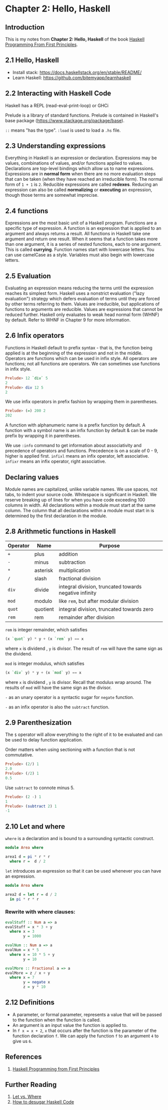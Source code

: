 # Chapter 2: Hello, Haskell

## Introduction

This is my notes from **Chapter 2: Hello, Haskell** of the book [Haskell Programming From First Principles](http://haskellbook.com).

## 2.1 Hello, Haskell

* Install stack: https://docs.haskellstack.org/en/stable/README/
* Learn Haskell: https://github.com/bitemyapp/learnhaskell

## 2.2 Interacting with Haskell Code

Haskell has a REPL (read-eval-print-loop) or GHCi

Prelude is a library of standard functions. Prelude is contained in Haskell's base package (https://www.stackage.org/package/base).

`::` means "has the type". `:load` is used to load a `.hs` file.

## 2.3 Understanding expressions

Everything in Haskell is an expression or declaration. Expressions may be values, combinations of values, and/or functions applied to values. Declarations are top-level bindings which allow us to name expressions. Expressions are in __normal form__ when there are no more evaluation steps that can be taken (when they have reached an irreducible form). The normal form of `1 + 1` is `2`. Reducible expressions are called __redexes__. Reducing an expression can also be called __normalizing__ or __executing__ an expression, though those terms are somewhat imprecise.

## 2.4 functions

Expressions are the most basic unit of a Haskell program. Functions are a specific type of expression. A function is an expression that is applied to an argument and always returns a result. All functions in Haskell take one argument and return one result. When it seems that a function takes more than one argument, it is a series of nested functions, each to one argument. This is called __currying__. Function names start with lowercase letters. You can use camelCase as a style. Variables must also begin with lowercase letters.

## 2.5 Evaluation

Evaluating an expression means reducing the terms until the expression reaches its simplest form. Haskell uses a nonstrict evaluation ("lazy evaluation") strategy which defers evaluation of terms until they are forced by other terms referring to them. Values are irreducible, but applications of functions to arguments are reducible. Values are expressions that cannot be reduced further. Haskell only evaluates to weak head normal form (WHNF) by default. Refer to WHNF in Chapter 9 for more information.

## 2.6 Infix operators

Functions in Haskell default to prefix syntax - that is, the function being applied is at the beginning of the expression and not in the middle. Operators are functions which can be used in infix style. All operators are functions; not all functions are operators. We can sometimes use functions in infix style.

```haskell
Prelude> 12 `div` 5
2
Prelude> div 12 5
2
```

We use infix operators in prefix fashion by wrapping them in parentheses.

```haskell
Prelude> (=) 200 2
202
```

A function with alphanumeric name is a prefix function by default. A function with a symbol name is an infix function by default & can be made prefix by wrapping it in parentheses.

We use `:info` command to get information about associativity and precedence of operators and functions. Precedence is on a scale of 0 - 9, higher is applied first. `infixl` means an infix operator, left associative. `infixr` means an infix operator, right associative.

## Declaring values

Module names are capitalized, unlike variable names. We use spaces, not tabs, to indent your source code. Whitespace is significant in Haskell. We reserve breaking up of lines for when you have code exceeding 100 columns in width. All declarations within a module must start at the same column. The column that all declarations within a module must start in is determined by the first declaration in the module.

## 2.8 Arithmetic functions in Haskell

| Operator | Name     | Purpose                                                |
|----------|----------|--------------------------------------------------------|
|`+`       | plus     | addition                                               |
|`-`       | minus    | subtraction                                            |
|`*`       | asterisk | multiplication                                         |
|`/`       | slash    | fractional division                                    |
|`div`     | divide   | integral division, truncated towards negative infinity |
|`mod`     | modulo   | like `rem`, but after modular division                 |
|`quot`    | quotient | integral division, truncated towards zero              |
|`rem`     | rem      | remainder after division                               |

`rem` is integer remainder, which satisfies

```haskell
(x `quot` y) * y + (x `rem` y) == x
```

where `x` is dividend , `y` is divisor. The result of `rem` will have the same sign as the dividend.

`mod` is integer modulus, which satisfies

```haskell
(x `div` y) * y + (x `mod` y) == x
```

where `x` is dividend , `y` is divisor. Recall that modulus wrap around. The results of `mod` will have the same sign as the divisor.

`-` as an unary operator is a syntactic sugar for `negate` function.

`-` as an infix operator is also the `subtract` function.

## 2.9 Parenthesization

The `$` operator will allow everything to the right of it to be evaluated and can be used to delay function application.

Order matters when using sectioning with a function that is not commutative.

```haskell
Prelude> (2/) 1
2.0
Prelude> (/2) 1
0.5
```
Use `subtract` to connote minus 5.
```haskell
Prelude> (2 -) 1
1
Prelude> (subtract 2) 1
-1
```

## 2.10 Let and where

`where` is a declaration and is bound to a surrounding syntactic construct.

```haskell
module Area where

area1 d = pi * r * r
  where r =  d / 2
```

`let` introduces an expression so that it can be used whenever you can have an expression.

```haskell
module Area where

area2 d = let r = d / 2
  in pi * r * r
```

### Rewrite with where clauses:

```haskell
evalStuff :: Num a => a
evalStuff = x * 3 + y
  where x = 3
        y = 1000

evalNum :: Num a => a
evalNum = x * 5
  where x = 10 * 5 + y
        y = 10

evalMore :: Fractional a => a
evalMore = z / x + y
  where x = 7
        y = negate x
        z = y * 10
```

## 2.12 Definitions

* A parameter, or formal parameter, represents a value that will be passed to the function when the function is called.
* An argument is an input value the function is applied to.
* In `f x = x + 2`, `x` that occurs after the function is the parameter of the function declaration `f`. We can apply the function `f` to an argument `4` to give us `6`.

## References

1. [Haskell Programming from First Principles](http://haskellbook.com/)

## Further Reading

1. [Let vs. Where](https://wiki.haskell.org/Let_vs._Where)
2. [How to desugar Haskell Code](http://www.haskellforall.com/2014/10/how-to-desugar-haskell-code.html)
